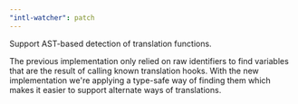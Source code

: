 ```yaml
---
"intl-watcher": patch
---
```


Support AST-based detection of translation functions.

  The previous implementation only relied on raw identifiers to find variables that are the result of calling known translation hooks. With the new implementation we're applying a type-safe way of finding them which makes it easier to support alternate ways of translations.
